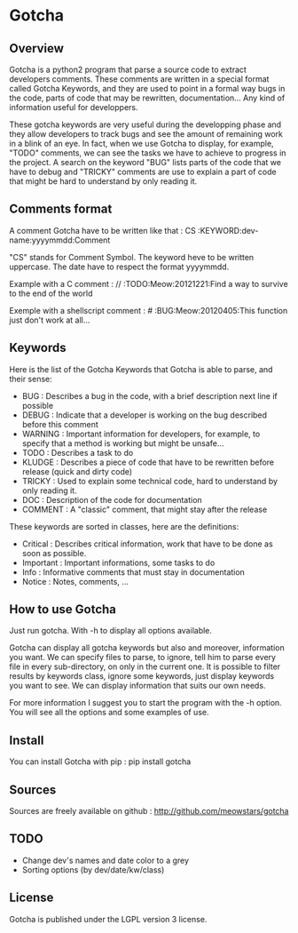 # Gotcha

## Overview
Gotcha is a python2 program that parse a source code to extract developers comments. These comments are written in a special format called Gotcha Keywords, and they are used to point in a formal way bugs in the code, parts of code that may be rewritten, documentation… Any kind of information useful for developpers.

These gotcha keywords are very useful during the developping phase and they allow developers to track bugs and see the amount of remaining work in a blink of an eye. In fact, when we use Gotcha to display, for example, "TODO" comments, we can see the tasks we have to achieve to progress in the project. A search on the keyword "BUG" lists parts of the code that we have to debug and "TRICKY" comments are use to explain a part of code that might be hard to understand by only reading it.

## Comments format
A comment Gotcha have to be written like that :
        CS :KEYWORD:dev-name:yyyymmdd:Comment

"CS" stands for Comment Symbol. The keyword heve to be written uppercase. The date have to respect the format yyyymmdd.

Example with a C comment :
        // :TODO:Meow:20121221:Find a way to survive to the end of the world

Exemple with a shellscript comment :
        # :BUG:Meow:20120405:This function just don't work at all...

## Keywords
Here is the list of the Gotcha Keywords that Gotcha is able to parse, and their sense:

* BUG : Describes a bug in the code, with a brief description next line if possible 
* DEBUG : Indicate that a developer is working on the bug described before this comment 
* WARNING : Important information for developers, for example, to specify that a method is working but might be unsafe… 
* TODO : Describes a task to do 
* KLUDGE : Describes a piece of code that have to be rewritten before release (quick and dirty code) 
* TRICKY : Used to explain some technical code, hard to understand by only reading it. 
* DOC : Description of the code for documentation 
* COMMENT : A "classic" comment, that might stay after the release 

These keywords are sorted in classes, here are the definitions:

* Critical : Describes critical information, work that have to be done as soon as possible. 
* Important : Important informations, some tasks to do 
* Info : Informative comments that must stay in documentation 
* Notice : Notes, comments, … 

## How to use Gotcha
Just run gotcha. With -h to display all options available.

Gotcha can display all gotcha keywords but also and moreover, information you want. We can specify files to parse, to ignore, tell him to parse every file in every sub-directory, on only in the current one. It is possible to filter results by keywords class, ignore some keywords, just display keywords you want to see. We can display information that suits our own needs.

For more information I suggest you to start the program with the -h option. You will see all the options and some examples of use.

## Install
You can install Gotcha with pip : pip install gotcha

## Sources
Sources are freely available on github : http://github.com/meowstars/gotcha

## TODO
+ Change dev's names and date color to a grey
+ Sorting options (by dev/date/kw/class)

## License
Gotcha is published under the LGPL version 3 license.

